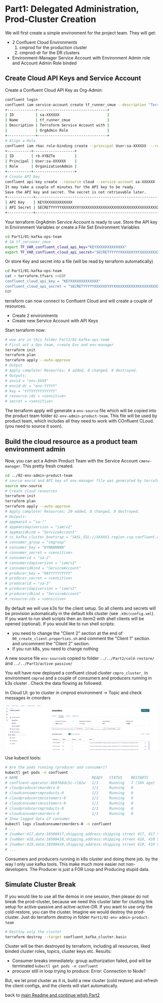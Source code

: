 # Part1: Delegated Administration, Prod-Cluster Creation

We will first create a simple environment for the project team. They will get:
* 2 Confluent Cloud Environments
    1. cmprod for the production cluster
    2. cmprod-dr for the DR clusters
* Environment-Manager Service Account with Environment Admin role and Account Admin Role binded

## Create Cloud API Keys and Service Account 
Create a Confluent Cloud API Key as Org-Admin:
```bash
confluent login
confluent iam service-account create tf_runner_cmue --description "Terraform Service Account with OrgAdmin Role"
+-------------+--------------------------------+
| ID          | sa-XXXXXX                      |
| Name        | tf_runner_cmue                 |
| Description | Terraform Service Account with |
|             | OrgAdmin Role                  |
+-------------+--------------------------------+
# Align a Role
confluent iam rbac role-binding create --principal User:sa-XXXXXX  --role OrganizationAdmin
+-----------+-------------------+
| ID        | rb-XYBZTe         |
| Principal | User:sa-XXXXXX    |
| Role      | OrganizationAdmin |
+-----------+-------------------+
# Create API Key
confluent api-key create --resource cloud --service-account sa-XXXXXX --description "API Key for tf_runner_cmue OrgAdmin"
It may take a couple of minutes for the API key to be ready.
Save the API key and secret. The secret is not retrievable later.
+------------+------------------------------------------------------------------+
| API Key    | KEYXXXXXXXXXXXXX                                                 |
| API Secret | SECRETYYYYYXXXXXXYXYXXXXXXXXXXXXXXXXXXXXXXXXXXXXXXXXXXXXXXXXXXXX |
+------------+------------------------------------------------------------------+
```

Your terraform OrgAdmin Service Account is ready to use. Store the API key in Environment Variables or create a File
Set Environment Variables

```bash
cd Part1/01-kafka-ops-team
# SA tf_cmrunner_cmue
export TF_VAR_confluent_cloud_api_key="KEYXXXXXXXXXXXXX"
export TF_VAR_confluent_cloud_api_secret="SECRETYYYYYXXXXXXYXYXXXXXXXXXXXXXXXXXXXXXXXXXXXXXXXXXXXXXXXXXXXX"
``` 

Or store Key and secret into a file (will be read by terraform automatically)

```bash
cd Part1/01-kafka-ops-team
cat > terraform.tfvars <<EOF
confluent_cloud_api_key = "KEYXXXXXXXXXXXXX"
confluent_cloud_api_secret = "SECRETYYYYYXXXXXXYXYXXXXXXXXXXXXXXXXXXXXXXXXXXXXXXXXXXXXXXXXXXXX"
EOF
``` 

terraform can now connect to Confluent Cloud and will create a couple of resources.

* Create 2 environments
* Create new Service Account with API Keys

Start terraform now:

```bash
# wwe are in this folder Part1/01-kafka-ops-team
# First act a Ops team, create Env and env-manager
terraform init
terraform plan
terraform apply --auto-approve
# Output
# Apply complete! Resources: 8 added, 0 changed, 0 destroyed.
# Outputs:
# envid = "env-XXXX"
# envid-dr = "env-YYYYY"
# key = "YYYYYYYYYYYYYY"
# resource-ids = <sensitive>
# secret = <sensitive>
```

The terraform apply will generate a `env-source` file which will be copied into the product team folder `02-env-admin-product-team`. This file will be used by product team, which includes all they need to work with COnfluent CLoud. (you need to source it soon).

## Build the cloud resource as a product team environment admin 

Now, you can act a Admin Product Team with the Service Account `cmenv-manager`. This pretty fresh created.

```bash
cd ../02-env-admin-product-team
# source envid and API key of env-manager file was generated by terraform
source env-source
# Create cloud resources
terraform init
terraform plan
terraform apply --auto-approve
# Apply complete! Resources: 20 added, 0 changed, 0 destroyed.
# Outputs:
# appmanid = "sa-!"
# appmanidapiversion = "iam/v2"
# appmanidkind = "ServiceAccount"
# cc_kafka_cluster_bootsrap = "SASL_SSL://XXXXX1.region.csp.confluent.cloud:9092"
# consumer_group = "cmgroup"
# consumer_key = "WYNNNNNNN"
# consumer_secret = <sensitive>
# consumerid = "sa-2"
# consumeridapiversion = "iam/v2"
# consumeridkind = "ServiceAccount"
# producer_key = "HAYYYYYYYYYY"
# producer_secret = <sensitive>
# producerid = "sa-3"
# produceridapiversion = "iam/v2"
# produceridkind = "ServiceAccount"
# resource-ids = <sensitive>
``` 

By default we will use k3s for the client setup. So all clients and secrets will be provision automatically in the default k8s cluster (see `.k9s(config.xml`). If you want to run shell scripts then an iterm2 with shell clients will be opened (optional). If you would like to run shell scripts:

* you need to change the "Client 2" section at the end of `00_create_client.properties.sh` and comment the "Client 1" section. and uncomment the "Client 2" section.
* If you run k8s, you need to change nothing

A new source file `env-source`is copied to folder `../../Part2/cold-restore/` and `../../Part3/active-passive/` 

You will have now deployed a confluent cloud cluster `cmpro_cluster_` in environment `cmprod` and a couple of consumers and producers running in k3s cluster .
Check the data flowing as followed:

In Cloud UI: go to cluster in cmprod environment -> Topic and check messages in cmorders

![Cloud UI cmorders](img/topic_cmorders.png)

Use kubectl tools:
```bash
# Are the pods running (producer and consumer)?
kubectl get pods -n confluent
# NAME                                  READY   STATUS    RESTARTS      AGE
# confluent-operator-6b9f68dc5c-rl62w   1/1     Running   7 (16h ago)   64d
# cloudproducercmorders-0               1/1     Running   0             11m
# cloudconsumercmproducts-0             1/1     Running   0             11m
# cloudproducercmcustomers-0            1/1     Running   0             11m
# cloudconsumercmcustomers-0            1/1     Running   0             11m
# cloudproducercmproducts-0             1/1     Running   0             11m
# cloudconsumercmorders-0               1/1     Running   0             4s
# Show logged data of consumer
kubectl logs cloudconsumercmorders-0 -n confluent
# ...
# {number:417,date:18500417,shipping_address:shipping street 417, 417 Shippping-City, Global,cost:417}
# {number:418,date:18500418,shipping_address:shipping street 418, 418 Shippping-City, Global,cost:418}
# {number:419,date:18500419,shipping_address:shipping street 419, 419 Shippping-City, Global,cost:419}
# ...
``` 

Consumers and producers running in k8s cluster and doing there job.
by the way I only use kafka tools. This make much more easier not non-developers. The Producer is just a FOR Loop and Producing stupid data.


## Simulate Cluster Break

If you would like to use all the demos in one session, then please do not break the prod-cluster, because we need this cluster later for clusting link setup for active-passive and active-active-DR.
If you want to use only the cold-restore, you can the cluster.
Imagine we would destroy the prod-cluster. Just do terraform destroy in folder `Part1/02-env-admin-product-team`

```bash
# Desttoy only the cluster
terraform destroy --target confluent_kafka_cluster.basic
``` 

Cluster will be then destroyed by terraform, including all resources, liked binded cluster roles, topics, cluster keys etc.
Results:
* Consumer breaks immediately: group authorization failed, pod will be terminated `kubectl get pods -n confluent`
* procucer still in loop trying to produce: Error: Connection to Node?

But, we let prod cluster as it is, build a new cluster (cold restore) and refresh the client configs, and the clients will start automatically.

back to [main Readme and continue witgh Part2](ReadMe.md)